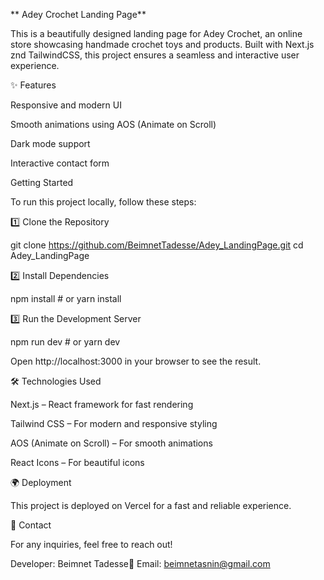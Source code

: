 ** Adey Crochet Landing Page**

This is a beautifully designed landing page for Adey Crochet, an online store showcasing handmade crochet toys and products. Built with Next.js znd TailwindCSS, this project ensures a seamless and interactive user experience.

✨ Features

Responsive and modern UI

Smooth animations using AOS (Animate on Scroll)

Dark mode support

Interactive contact form

Getting Started

To run this project locally, follow these steps:

1️⃣ Clone the Repository

git clone https://github.com/BeimnetTadesse/Adey_LandingPage.git
cd Adey_LandingPage

2️⃣ Install Dependencies

npm install  # or yarn install

3️⃣ Run the Development Server

npm run dev  # or yarn dev

Open http://localhost:3000 in your browser to see the result.

🛠️ Technologies Used

Next.js – React framework for fast rendering

Tailwind CSS – For modern and responsive styling

AOS (Animate on Scroll) – For smooth animations

React Icons – For beautiful icons

🌍 Deployment

This project is deployed on Vercel for a fast and reliable experience.

📩 Contact

For any inquiries, feel free to reach out!

Developer: Beimnet Tadesse📧 Email: beimnetasnin@gmail.com
